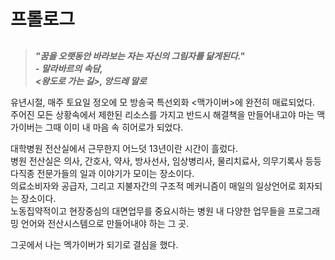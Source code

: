 # 프롤로그
##
> **_"꿈을 오랫동안 바라보는 자는 자신의 그림자를 닮게된다."_**  
> **_- 말라바르의 속담,_**  
> **_<왕도로 가는 길>, 앙드레 말로_**  

유년시절,
매주 토요일 정오에 모 방송국 특선외화 <맥가이버>에 완전히 매료되었다.  
주어진 모든 상황속에서 제한된 리소스를 가지고 반드시 해결책을 만들어내고야 마는 맥가이버는 그때 이미 내 마음 속 히어로가 되었다.  

대학병원 전산실에서 근무한지 어느덧 13년이란 시간이 흘렀다.  
병원 전산실은 의사, 간호사, 약사, 방사선사, 임상병리사, 물리치료사, 의무기록사 등등 다직종 전문가들의 일과 이야기가 모이는 장소이다.  
의료소비자와 공급자, 그리고 지불자간의 구조적 메커니즘이 매일의 일상언어로 회자되는 장소이다.   
노동집약적이고 현장중심의 대면업무를 중요시하는 병원 내 다양한 업무들을 프로그래밍 언어와 전산시스템으로 만들어내야 하는 그 곳.  


그곳에서 나는 멕가이버가 되기로 결심을 했다. 
